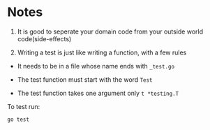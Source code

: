 # Notes

1. It is good to seperate your domain code from your outside world code(side-effects)

2. Writing a test is just like writing a function, with a few rules

* It needs to be in a file whose name ends with `_test.go`

* The test function must start with the word `Test`

* The test function takes one argument only `t *testing.T`

To test run:
```bash
go test
```
